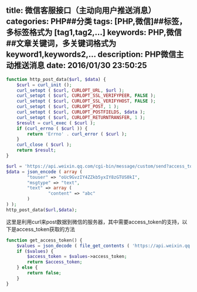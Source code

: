 title: 微信客服接口（主动向用户推送消息）
categories: PHP##分类
tags: [PHP,微信]##标签，多标签格式为 [tag1,tag2,...]
keywords: PHP,微信##文章关键词，多关键词格式为 keyword1,keywords2,...
description: PHP微信主动推送消息
date: 2016/01/30 23:50:25 
---

<!--more-->

``` php
function http_post_data($url, $data) {
	$curl = curl_init ();
	curl_setopt ( $curl, CURLOPT_URL, $url );
	curl_setopt ( $curl, CURLOPT_SSL_VERIFYPEER, FALSE );
	curl_setopt ( $curl, CURLOPT_SSL_VERIFYHOST, FALSE );
	curl_setopt ( $curl, CURLOPT_POST, 1 );
	curl_setopt ( $curl, CURLOPT_POSTFIELDS, $data );
	curl_setopt ( $curl, CURLOPT_RETURNTRANSFER, 1 );
	$result = curl_exec ( $curl );
	if (curl_errno ( $curl )) {
		return 'Errno' . curl_error ( $curl );
	}
	curl_close ( $curl );
	return $result;
}

$url = 'https://api.weixin.qq.com/cgi-bin/message/custom/send?access_token=' . ACCESS_TOKEN;
$data = json_encode ( array (
		"touser" => "oUc9GvzIY4ZZkb5yxIY8zGTUS0kI",
		"msgtype" => "text",
		"text" => array (
				"content" => "abc" 
		) 
) );
http_post_data($url,$data);
``` 
这里是利用curl来post数据到微信的服务器，其中需要access_token的支持，以下是access_token获取的方法
``` php
function get_access_token() {
	$values = json_decode ( file_get_contents ( 'https://api.weixin.qq.com/cgi-bin/token?grant_type=client_credential&appid=' . APPID . '&secret=' . APPSECRET ) );
	if ($values) {
		$access_token = $values->access_token;
		return $access_token;
	} else {
		return false;
	}
}
``` 